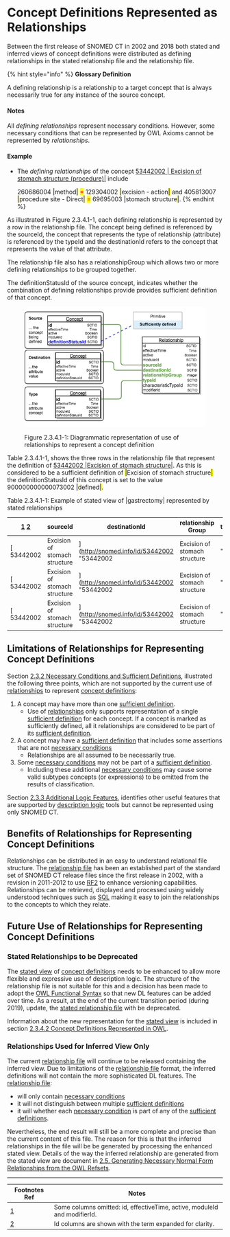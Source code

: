 # Concept Definitions Represented as Relationships

Between the first release of SNOMED CT in 2002 and 2018 both stated and inferred views of concept definitions were distributed as defining relationships in the stated relationship file and the relationship file.

{% hint style="info" %}
**Glossary Definition**

A defining relationship is a relationship to a target concept that is always necessarily true for any instance of the source concept.

#### Notes <a href="#id-2.3.4.1conceptdefinitionsrepresentedasrelationships-notes" id="id-2.3.4.1conceptdefinitionsrepresentedasrelationships-notes"></a>

All _defining relationships_ represent necessary conditions.  However, some necessary conditions that can be represented by OWL Axioms cannot be represented by _relationships_.

#### Example <a href="#id-2.3.4.1conceptdefinitionsrepresentedasrelationships-example" id="id-2.3.4.1conceptdefinitionsrepresentedasrelationships-example"></a>

*   The _defining relationships_ of the concept [53442002 | Excision of stomach structure (procedure)|](https://browser.ihtsdotools.org/?perspective=full\&conceptId1=53442002\&edition=MAIN/2025-07-01\&release=\&languages=en\&latestRedirect=false) include

    260686004 <mark style="color:blue;">|</mark>method<mark style="color:blue;">|</mark>  <mark style="color:red;">=</mark>  129304002 <mark style="color:blue;">|</mark>excision - action<mark style="color:blue;">|</mark>  and 405813007 <mark style="color:blue;">|</mark>procedure site - Direct<mark style="color:blue;">|</mark>  <mark style="color:red;">=</mark>  69695003 <mark style="color:blue;">|</mark>stomach structure<mark style="color:blue;">|</mark>.
{% endhint %}

As illustrated in Figure 2.3.4.1-1, each defining relationship is represented by a row in the relationship file. The concept being defined is referenced by the sourceId, the concept that represents the type of relationship (attribute) is referenced by the typeId and the destinationId refers to the concept that represents the value of that attribute.

The relationship file also has a relationshipGroup which allows two or more defining relationships to be grouped together.

The definitionStatusId of the source concept, indicates whether the combination of defining relationships provide provides sufficient definition of that concept.

<figure><img src="../../../images/71172743.png" alt=""><figcaption><p>Figure 2.3.4.1-1: Diagrammatic representation of use of relationships to represent a concept definition</p></figcaption></figure>

Table 2.3.4.1-1, shows the three rows in the relationship file that represent the definition of [53442002 |Excision of stomach structure|](http://snomed.info/id/53442002). As this is considered to be a sufficient definition of <mark style="color:blue;">|</mark>Excision of stomach structure<mark style="color:blue;">|</mark> the definitionStatusId of this concept is set to the value 900000000000073002 <mark style="color:blue;">|</mark>defined<mark style="color:blue;">|</mark>.

Table 2.3.4.1-1: Example of stated view of |gastrectomy| represented by stated relationships

| [1](https://confluence.ihtsdotools.org/display/DOCRELFMT/2.3.4.1+Concept+Definitions+Represented+as+Relationships#Footnote1) [2](https://confluence.ihtsdotools.org/display/DOCRELFMT/2.3.4.1+Concept+Definitions+Represented+as+Relationships#Footnote2) | **sourceId**                  | **destinationId**                           | **relationship Group**        | **typeId** | **characteristicTypesId** |
| --------------------------------------------------------------------------------------------------------------------------------------------------------------------------------------------------------------------------------------------------------- | ----------------------------- | ------------------------------------------- | ----------------------------- | ---------- | ------------------------- |
| \[ 53442002                                                                                                                                                                                                                                               | Excision of stomach structure | ]\(http://snomed.info/id/53442002 "53442002 | Excision of stomach structure | ")         | \[ 116680003              |
| \[ 53442002                                                                                                                                                                                                                                               | Excision of stomach structure | ]\(http://snomed.info/id/53442002 "53442002 | Excision of stomach structure | ")         | \[ 260686004              |
| \[ 53442002                                                                                                                                                                                                                                               | Excision of stomach structure | ]\(http://snomed.info/id/53442002 "53442002 | Excision of stomach structure | ")         | \[ 405813007              |

## Limitations of Relationships for Representing Concept Definitions

Section [2.3.2 Necessary Conditions and Sufficient Definitions](../../../2%20snomed-ct-logical-model/2.3%20concept-definitions/2.3.4%20representing-concept-definitions/2.3.2-Necessary-Conditions-and-Sufficient-Definitions_33490089.html), illustrated the following three points, which are not supported by the current use of [relationships](https://confluence.ihtsdotools.org/display/DOCGLOSS/relationship) to represent [concept definitions](https://confluence.ihtsdotools.org/display/DOCGLOSS/concept+definition):

1. A concept may have more than one [sufficient definition](https://confluence.ihtsdotools.org/display/DOCGLOSS/sufficient+definition).
   * Use of [relationships](https://confluence.ihtsdotools.org/display/DOCGLOSS/relationship) only supports representation of a single [sufficient definition](https://confluence.ihtsdotools.org/display/DOCGLOSS/sufficient+definition) for each concept. If a concept is marked as sufficiently defined, all it relationships are considered to be part of its [sufficient definition](https://confluence.ihtsdotools.org/display/DOCGLOSS/sufficient+definition).
2. A concept may have a [sufficient definition](https://confluence.ihtsdotools.org/display/DOCGLOSS/sufficient+definition) that includes some assertions that are not [necessary conditions](https://confluence.ihtsdotools.org/display/DOCGLOSS/necessary+condition)
   * Relationships are all assumed to be necessarily true.
3. Some [necessary conditions](https://confluence.ihtsdotools.org/display/DOCGLOSS/necessary+condition) may not be part of a [sufficient definition](https://confluence.ihtsdotools.org/display/DOCGLOSS/sufficient+definition).
   * Including these additional [necessary conditions](https://confluence.ihtsdotools.org/display/DOCGLOSS/necessary+condition) may cause some valid subtypes concepts (or expressions) to be omitted from the results of classification.

Section [2.3.3 Additional Logic Features](../../../2%20snomed-ct-logical-model/2.3%20concept-definitions/2.3.4%20representing-concept-definitions/2.3.3-Additional-Logic-Features_71172652.html), identifies other useful features that are supported by [description logic](https://confluence.ihtsdotools.org/display/DOCGLOSS/description+logic) tools but cannot be represented using only SNOMED CT.

## Benefits of Relationships for Representing Concept Definitions

Relationships can be distributed in an easy to understand relational file structure. The [relationship file](https://confluence.ihtsdotools.org/display/DOCRELFMT/relationship+file) has been an established part of the standard set of SNOMED CT release files since the first release in 2002, with a revision in 2011-2012 to use [RF2](https://confluence.ihtsdotools.org/display/DOCGLOSS/RF2) to enhance versioning capabilities. Relationships can be retrieved, displayed and processed using widely understood techniques such as [SQL](https://confluence.ihtsdotools.org/display/DOCGLOSS/SQL) making it easy to join the relationships to the concepts to which they relate.

## Future Use of Relationships for Representing Concept Definitions

### Stated Relationships to be Deprecated

The [stated view](https://confluence.ihtsdotools.org/display/DOCGLOSS/stated+view) of [concept definitions](https://confluence.ihtsdotools.org/display/DOCGLOSS/concept+definition) needs to be enhanced to allow more flexible and expressive use of description logic. The structure of the relationship file is not suitable for this and a decision has been made to adopt the [OWL Functional Syntax](https://confluence.ihtsdotools.org/display/DOCGLOSS/OWL+Functional+Syntax) so that new DL features can be added over time. As a result, at the end of the current transition period (during 2019), update, the [stated relationship file](https://confluence.ihtsdotools.org/display/DOCRELFMT/stated+relationship+file) with be deprecated.

Information about the new representation for the [stated view](https://confluence.ihtsdotools.org/display/DOCGLOSS/stated+view) is included in section [2.3.4.2 Concept Definitions Represented in OWL](../../../2%20snomed-ct-logical-model/2.3%20concept-definitions/2.3.4%20representing-concept-definitions/2.3.4.2-Concept-Definitions-Represented-in-OWL_71172646.html).

### Relationships Used for Inferred View Only

The current [relationship file](https://confluence.ihtsdotools.org/display/DOCRELFMT/relationship+file) will continue to be released containing the inferred view. Due to limitations of the [relationship file](https://confluence.ihtsdotools.org/display/DOCRELFMT/relationship+file) format, the inferred definitions will not contain the more sophisticated DL features. The [relationship file](https://confluence.ihtsdotools.org/display/DOCRELFMT/relationship+file):

* will only contain [necessary conditions](https://confluence.ihtsdotools.org/display/DOCGLOSS/necessary+condition)
* it will not distinguish between multiple [sufficient definitions](https://confluence.ihtsdotools.org/display/DOCGLOSS/sufficient+definition)
* it will whether each [necessary condition](https://confluence.ihtsdotools.org/display/DOCGLOSS/necessary+condition) is part of any of the [sufficient definitions](https://confluence.ihtsdotools.org/display/DOCGLOSS/sufficient+definition).

Nevertheless, the end result will still be a more complete and precise than the current content of this file. The reason for this is that the inferred relationships in the file will be be generated by processing the enhanced stated view. Details of the way the inferred relationship are generated from the stated view are document in [2.5. Generating Necessary Normal Form Relationships from the OWL Refsets](https://confluence.ihtsdotools.org/display/DOCOWL/2.5.+Generating+Necessary+Normal+Form+Relationships+from+the+OWL+Refsets).

***

| Footnotes Ref                                                                                                                        | Notes                                                                     |
| ------------------------------------------------------------------------------------------------------------------------------------ | ------------------------------------------------------------------------- |
| [1](https://confluence.ihtsdotools.org/display/DOCRELFMT/2.3.4.1+Concept+Definitions+Represented+as+Relationships#FootnoteMarker1-0) | Some columns omitted: id, effectiveTime, active, moduleId and modifierId. |
| [2](https://confluence.ihtsdotools.org/display/DOCRELFMT/2.3.4.1+Concept+Definitions+Represented+as+Relationships#FootnoteMarker2-0) | Id columns are shown with the term expanded for clarity.                  |

